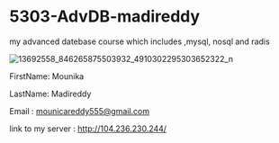 # 5303-AdvDB-madireddy
my advanced datebase course which  includes ,mysql, nosql and radis

![13692558_846265875503932_4910302295303652322_n](https://cloud.githubusercontent.com/assets/16811337/18099846/1597dd66-6eae-11e6-890e-c48005b1eb1f.jpg)

FirstName: Mounika

LastName: Madireddy

Email : mounicareddy555@gmail.com

link to my server : http://104.236.230.244/
